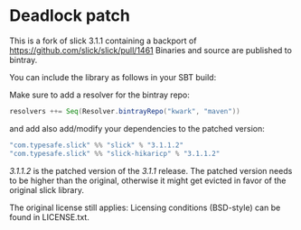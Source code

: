 Deadlock patch
==============
This is a fork of slick 3.1.1 containing a backport of https://github.com/slick/slick/pull/1461
Binaries and source are published to bintray.

You can include the library as follows in your SBT build:

Make sure to add a resolver for the bintray repo:

```scala
resolvers ++= Seq(Resolver.bintrayRepo("kwark", "maven"))
```

and add also add/modify your dependencies to the patched version:

```scala
"com.typesafe.slick" %% "slick" % "3.1.1.2"
"com.typesafe.slick" %% "slick-hikaricp" % "3.1.1.2"
```
*3.1.1.2* is the patched version of the *3.1.1* release. The patched version needs to be higher than the original, otherwise it might get evicted in favor of the original slick library.

The original license still applies: Licensing conditions (BSD-style) can be found in LICENSE.txt.

